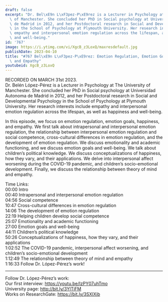 ```yaml
---
draft: false
excerpt: "Dr. Bel\xE9n L\xF3pez-P\xE9rez is a Lecturer in Psychology at The University\
  \ of Manchester. She concluded her PhD in Social psychology at Universidad Autonoma\
  \ de Madrid in 2012, and her Postdoctoral research in Social and Developmental Psychology\
  \ in the School of Psychology at Plymouth University. Her research interests include\
  \ empathy and interpersonal emotion regulation across the lifespan, as well as happiness\
  \ and well-being."
id: '767'
image: https://i.ytimg.com/vi/XgcB_z3LoxQ/maxresdefault.jpg
publishDate: 2023-04-10
title: "#767 Bel\xE9n L\xF3pez-P\xE9rez: Emotion Regulation, Emotion Goals, Happiness,\
  \ and Empathy"
youtubeid: XgcB_z3LoxQ
---
```

RECORDED ON MARCH 31st 2023.  
Dr. Belén López-Pérez is a Lecturer in Psychology at The University of Manchester. She concluded her PhD in Social psychology at Universidad Autonoma de Madrid in 2012, and her Postdoctoral research in Social and Developmental Psychology in the School of Psychology at Plymouth University. Her research interests include empathy and interpersonal emotion regulation across the lifespan, as well as happiness and well-being.

In this episode, we focus on emotion regulation, emotion goals, happiness, and empathy. We first talk about intrapersonal and interpersonal emotion regulation, the relationship between interpersonal emotion regulation and social competence, cross-cultural differences in emotion regulation, and the development of emotion regulation. We discuss emotionality and academic functioning, and we discuss emotion goals and well-being. We talk about children’s political knowledge. We discuss conceptualizations of happiness, how they vary, and their applications. We delve into interpersonal affect worsening during the COVID-19 pandemic, and children’s socio-emotional development. Finally, we discuss the relationship between theory of mind and empathy.

Time Links:  
00:00 Intro  
00:40  Intrapersonal and interpersonal emotion regulation  
04:56  Social competence  
10:47  Cross-cultural differences in emotion regulation  
14:06  The development of emotion regulation  
22:19  Helping children develop social competence  
25:07  Emotionality and academic functioning  
27:00  Emotion goals and well-being  
44:11  Children’s political knowledge  
50:26  Conceptualizations of happiness, how they vary, and their applications  
1:02:52  The COVID-19 pandemic, interpersonal affect worsening, and children’s socio-emotional development  
1:12:49  The relationship between theory of mind and empathy  
1:16:33  Follow Dr. López-Pérez’s work!

---

Follow Dr. López-Pérez’s work:  
Our first interview: https://youtu.be/IzPY07uhTmo  
University page: http://bit.ly/3YlTiFM  
Works on ResearchGate: https://bit.ly/3SXIXib
